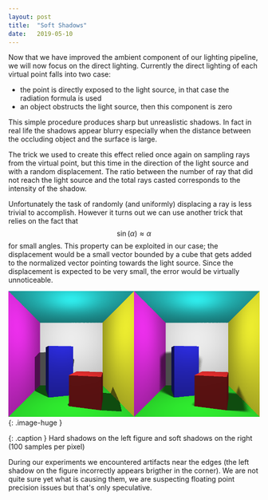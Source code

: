```yaml
---
layout: post
title:  "Soft Shadows"
date:   2019-05-10
---
```


Now that we have improved the ambient component of our lighting pipeline, we will now focus on the direct lighting.
Currently the direct lighting of each virtual point falls into two case:

- the point is directly exposed to the light source, in that case the radiation formula is used
- an object obstructs the light source, then this component is zero

This simple procedure produces sharp but unreaslistic shadows.
In fact in real life the shadows appear blurry especially when the distance between the occluding object and the surface is large.

The trick we used to create this effect relied once again on sampling rays from the virtual point, but this time in the direction of the light source and with a random displacement.
The ratio between the number of ray that did not reach the light source and the total rays casted corresponds to the intensity of the shadow.

Unfortunately the task of randomly (and uniformly) displacing a ray is less trivial to accomplish.
However it turns out we can use another trick that relies on the fact that $$\sin(\alpha) \approx \alpha$$ for small angles.
This property can be exploited in our case; the displacement would be a small vector bounded by a cube that gets added to the normalized vector pointing towards the light source.
Since the displacement is expected to be very small, the error would be virtually unnoticeable.

![](/img/hard_soft_shadows.bmp){: .image-huge }

{: .caption }
Hard shadows on the left figure and soft shadows on the right (100 samples per pixel)

During our experiments we encountered artifacts near the edges (the left shadow on the figure incorrectly appears brigther in the corner).
We are not quite sure yet what is causing them, we are suspecting floating point precision issues but that's only speculative.

